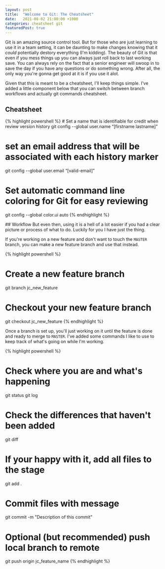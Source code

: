 ```yaml
---
layout: post
title:  "Welcome to Git: The Cheatsheet"
date:   2021-08-02 21:00:00 +1000
categories: cheatsheet git
featuredPost: true
---
```

Git is an amazing source control tool. But for those who are just learning to use it in a team setting, it can be daunting to make changes knowing that it *could* potentially destory everything (I'm kidding). The beauty of Git is that even if you mess things up you can always just roll back to last working save. You can always rely on the fact that a senior engineer will swoop in to save the day if you have any questions or do something wrong. After all, the only way you're gonna get good at it is if you use it alot. 

Given that this is meant to be a cheatsheet, I'll keep things simple. I've added a little component below that you can switch between branch workflows and actually git commands cheatsheet.

## Cheatsheet
<div class='half-bleed'>
{% highlight powershell %}
# Set a name that is identifiable for credit when review version history
git config --global user.name “[firstname lastname]”

# set an email address that will be associated with each history marker
git config --global user.email “[valid-email]”

# Set automatic command line coloring for Git for easy reviewing
git config --global color.ui auto
{% endhighlight %}
</div>
## Workflow 
But even then, using it is a hell of a lot easier if you had a clear picture or process of what to do. Luckily for you I have just the thing.

If you're working on a new feature and don't want to touch the `MASTER` branch, you can make a new feature branch and use that instead.

{% highlight powershell %}
# Create a new feature branch
git branch jc_new_feature

# Checkout your new feature branch
git checkout jc_new_feature
{% endhighlight %}

Once a branch is set up, you'll just working on it until the feature is done and ready to merge to `MASTER`. I've added some commands I like to use to keep track of what's going on while I'm working.

{% highlight powershell %}
# Check where you are and what's happening
git status
git log

# Check the differences that haven't been added
git diff

# If your happy with it, add all files to the stage
git add .

# Commit files with message
git commit -m "Description of this commit"

# Optional (but recommended) push local branch to remote
git push origin jc_feature_name
{% endhighlight %}